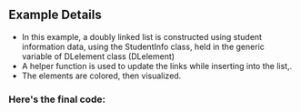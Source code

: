 ## Example Details

-   In this example, a doubly linked list is constructed using student information data, using the StudentInfo class, held in the generic variable of DLelement class (DLelement<StudentInfo>)
-   A helper function is used to update the links while inserting into the list,.
-   The elements are colored, then visualized.

### Here's the final code:

[](./testing/c++/dllist.cpp.html)[](./testing/c++/StudentInfo.h.html)